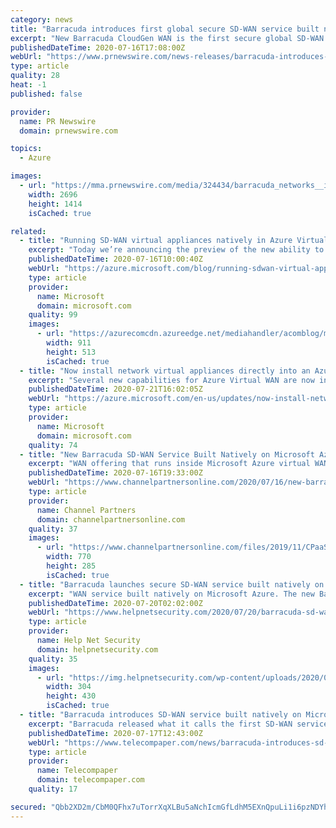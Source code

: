 ```yaml
---
category: news
title: "Barracuda introduces first global secure SD-WAN service built natively on Microsoft Azure"
excerpt: "New Barracuda CloudGen WAN is the first secure global SD-WAN service built natively on Microsoft Azure. The new service is deployed directly from Azure, works out of the box with smart default ..."
publishedDateTime: 2020-07-16T17:08:00Z
webUrl: "https://www.prnewswire.com/news-releases/barracuda-introduces-first-global-secure-sd-wan-service-built-natively-on-microsoft-azure-301094835.html"
type: article
quality: 28
heat: -1
published: false

provider:
  name: PR Newswire
  domain: prnewswire.com

topics:
  - Azure

images:
  - url: "https://mma.prnewswire.com/media/324434/barracuda_networks__inc__logo.jpg?p=facebook"
    width: 2696
    height: 1414
    isCached: true

related:
  - title: "Running SD-WAN virtual appliances natively in Azure Virtual WAN"
    excerpt: "Today we’re announcing the preview of the new ability to deploy and run third-party Network Virtual Appliances such as SD-WAN natively within the Azure Virtual WAN hubs."
    publishedDateTime: 2020-07-16T10:00:40Z
    webUrl: "https://azure.microsoft.com/blog/running-sdwan-virtual-appliances-natively-in-azure-virtual-wan/"
    type: article
    provider:
      name: Microsoft
      domain: microsoft.com
    quality: 99
    images:
      - url: "https://azurecomcdn.azureedge.net/mediahandler/acomblog/media/Default/blog/861ec5e7-1837-4e5f-b7ba-8721cc802554.png"
        width: 911
        height: 513
        isCached: true
  - title: "Now install network virtual appliances directly into an Azure Virtual WAN hub"
    excerpt: "Several new capabilities for Azure Virtual WAN are now in preview—including the option to install network virtual appliances directly into a virtual WAN hub as an option for SD-WAN connectivity. "
    publishedDateTime: 2020-07-21T16:02:05Z
    webUrl: "https://azure.microsoft.com/en-us/updates/now-install-network-virtual-appliances-directly-into-an-azure-virtual-wan-hub/"
    type: article
    provider:
      name: Microsoft
      domain: microsoft.com
    quality: 74
  - title: "New Barracuda SD-WAN Service Built Natively on Microsoft Azure"
    excerpt: "WAN offering that runs inside Microsoft Azure virtual WAN hubs. With Barracuda CloudGen WAN, companies and service providers can create a secure access service edge (SASE)  in public cloud. Hubs can interconnect through the Microsoft Global Network."
    publishedDateTime: 2020-07-16T19:33:00Z
    webUrl: "https://www.channelpartnersonline.com/2020/07/16/new-barracuda-sd-wan-service-built-natively-on-microsoft-azure/"
    type: article
    provider:
      name: Channel Partners
      domain: channelpartnersonline.com
    quality: 37
    images:
      - url: "https://www.channelpartnersonline.com/files/2019/11/CPaaS-770x285.jpg"
        width: 770
        height: 285
        isCached: true
  - title: "Barracuda launches secure SD-WAN service built natively on Microsoft Azure"
    excerpt: "WAN service built natively on Microsoft Azure. The new Barracuda CloudGen WAN service is the first SD-WAN solution that runs inside Azure Virtual WAN Hubs. Hubs can be interconnected through the Microsoft Global Network."
    publishedDateTime: 2020-07-20T02:02:00Z
    webUrl: "https://www.helpnetsecurity.com/2020/07/20/barracuda-sd-wan-service/"
    type: article
    provider:
      name: Help Net Security
      domain: helpnetsecurity.com
    quality: 35
    images:
      - url: "https://img.helpnetsecurity.com/wp-content/uploads/2020/06/15084653/insecure-66.jpg"
        width: 304
        height: 430
        isCached: true
  - title: "Barracuda introduces SD-WAN service built natively on Microsoft Azure"
    excerpt: "Barracuda released what it calls the first SD-WAN service built natively on Microsoft Azure. The new Barracuda CloudGen WAN service is the first SD-WAN platform that runs inside Azure Virtual WAN Hubs. Hubs can be interconnected through the Microsoft ..."
    publishedDateTime: 2020-07-17T12:43:00Z
    webUrl: "https://www.telecompaper.com/news/barracuda-introduces-sd-wan-service-built-natively-on-microsoft-azure--1346958"
    type: article
    provider:
      name: Telecompaper
      domain: telecompaper.com
    quality: 17

secured: "Qbb2XD2m/CbM0QFhx7uTorrXqXLBu5aNchIcmGfLdhM5EXnQpuLi1i6pzNDYh8sgyMSEk2Lki9tkTH47SbUZk2vx9BSl2AVv5TaWg+rDDFWNUpMuVFTV1m38Dvk+L9dBbAhmchxqjuY7xRABZ18GDbiyWQVchtI1Hf+VNm/orwMCPuWMlBPTPsFkAvgxtCZMg8GGL0lpgDwxAKvyoRQR3l0YkU1xqWeJXBDgtq5JmeFObYyi5UGJYj3VzpSR4q8AKG2U3ehVs0mZ8/Zqa+JZvL1y4sIjs5qFALC+yL4nHyeXUjU5zz1af6Q7nmiiqWB5r/GH3ZtVNSvjv4pt90tHEw==;V93IZz8CsuwXnSBxZ3yQYw=="
---
```


